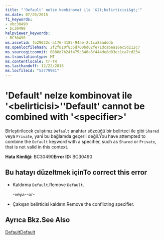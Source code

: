 ```yaml
---
title: "'Default' nelze kombinovat ile '&lt;belirticisi&gt;'"
ms.date: 07/20/2015
f1_keywords:
- vbc30490
- bc30490
helpviewer_keywords:
- BC30490
ms.assetid: fb29622c-a176-4185-94ae-2c1ca85adddb
ms.openlocfilehash: 2f2f810f835d700bd02fe71dcabea16ec5d212c7
ms.sourcegitcommit: 0888d7b24f475c346a3f444de8d83ec1ca7cd234
ms.translationtype: MT
ms.contentlocale: tr-TR
ms.lasthandoff: 12/22/2018
ms.locfileid: "53779981"
---
```

# <a name="default-cannot-be-combined-with-ltspecifiergt"></a><span data-ttu-id="27d9e-102">'Default' nelze kombinovat ile '&lt;belirticisi&gt;'</span><span class="sxs-lookup"><span data-stu-id="27d9e-102">'Default' cannot be combined with '&lt;specifier&gt;'</span></span>
<span data-ttu-id="27d9e-103">Birleştirilecek çalıştınız `Default` anahtar sözcüğü bir belirteci ile gibi `Shared` veya `Private`, yani bu bağlamda geçerli değil.</span><span class="sxs-lookup"><span data-stu-id="27d9e-103">You have attempted to combine the `Default` keyword with a specifier, such as `Shared` or `Private`, that is not valid in this context.</span></span>  
  
 <span data-ttu-id="27d9e-104">**Hata Kimliği:** BC30490</span><span class="sxs-lookup"><span data-stu-id="27d9e-104">**Error ID:** BC30490</span></span>  
  
## <a name="to-correct-this-error"></a><span data-ttu-id="27d9e-105">Bu hatayı düzeltmek için</span><span class="sxs-lookup"><span data-stu-id="27d9e-105">To correct this error</span></span>  
  
-   <span data-ttu-id="27d9e-106">Kaldırma `Default`.</span><span class="sxs-lookup"><span data-stu-id="27d9e-106">Remove `Default`.</span></span>  
  
     <span data-ttu-id="27d9e-107">-veya-</span><span class="sxs-lookup"><span data-stu-id="27d9e-107">-or-</span></span>  
  
-   <span data-ttu-id="27d9e-108">Çakışan belirticisi kaldırın.</span><span class="sxs-lookup"><span data-stu-id="27d9e-108">Remove the conflicting specifier.</span></span>  
  
## <a name="see-also"></a><span data-ttu-id="27d9e-109">Ayrıca Bkz.</span><span class="sxs-lookup"><span data-stu-id="27d9e-109">See Also</span></span>  
 [<span data-ttu-id="27d9e-110">Default</span><span class="sxs-lookup"><span data-stu-id="27d9e-110">Default</span></span>](../../visual-basic/language-reference/modifiers/default.md)
